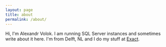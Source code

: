```yaml
---
layout: page
title: about
permalink: /about/
---
```


Hi, I'm Alexandr Volok. I am running SQL Server instances and sometimes write about it here. I'm from Delft, NL and I do my stuff at <a href="www.exact.com">Exact</a>.
